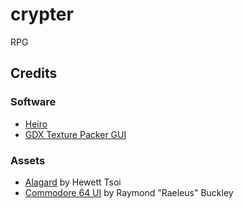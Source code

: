 # crypter
RPG

## Credits
### Software
- [Heiro](https://libgdx.com/wiki/tools/hiero)
- [GDX Texture Packer GUI](https://github.com/crashinvaders/gdx-texture-packer-gui)

### Assets
- [Alagard](https://www.dafont.com/alagard.font) by Hewett Tsoi
- [Commodore 64 UI](https://github.com/czyzby/gdx-skins/tree/master/commodore64) by Raymond "Raeleus" Buckley
